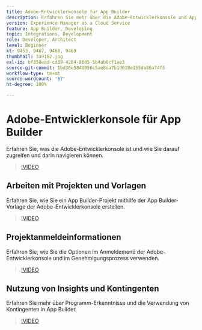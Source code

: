 ```yaml
---
title: Adobe-Entwicklerkonsole für App Builder
description: Erfahren Sie mehr über die Adobe-Entwicklerkonsole und App Builder-Projekte
version: Experience Manager as a Cloud Service
feature: App Builder, Developing
topic: Integrations, Development
role: Developer, Architect
level: Beginner
kt: 9453, 9467, 9468, 9469
thumbnail: 339162.jpg
exl-id: bf358ead-cd39-4284-86d5-5b4ab0cf1ae3
source-git-commit: 1bd36e584d956c5ae8da7b1d618e155da86a74f5
workflow-type: tm+mt
source-wordcount: '87'
ht-degree: 100%

---
```


# Adobe-Entwicklerkonsole für App Builder

Erfahren Sie, was die Adobe-Entwicklerkonsole ist und wie Sie darauf zugreifen und darin navigieren können.

>[!VIDEO](https://video.tv.adobe.com/v/339162/?quality=12&learn=on)

## Arbeiten mit Projekten und Vorlagen

Erfahren Sie, wie Sie ein App Builder-Projekt mithilfe der App Builder-Vorlage der Adobe-Entwicklerkonsole erstellen.

>[!VIDEO](https://video.tv.adobe.com/v/339163/?quality=12&learn=on)

## Projektanmeldeinformationen

Erfahren Sie, wie Sie die Optionen im Anmeldemenü der Adobe-Entwicklerkonsole und im Genehmigungsprozess verwenden.

>[!VIDEO](https://video.tv.adobe.com/v/339164/?quality=12&learn=on)

## Nutzung von Insights und Kontingenten

Erfahren Sie mehr über Programm-Erkenntnisse und die Verwendung von Kontingenten in App Builder.

>[!VIDEO](https://video.tv.adobe.com/v/339165/?quality=12&learn=on)
